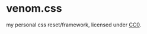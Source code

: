 # venom.css
my personal css reset/framework, licensed under [CC0](https://creativecommons.org/publicdomain/zero/1.0/).
